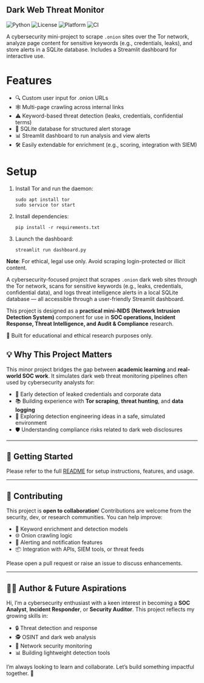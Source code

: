 ## Dark Web Threat Monitor 
![Python](https://img.shields.io/badge/Python-3.10-blue.svg)
![License](https://img.shields.io/badge/license-MIT-green.svg)
![Platform](https://img.shields.io/badge/platform-Streamlit-orange.svg)
![CI](https://github.com/your-username/your-repo-name/actions/workflows/python-ci.yml/badge.svg)


A cybersecurity mini-project to scrape `.onion` sites over the Tor network, analyze page content for sensitive keywords (e.g., credentials, leaks), and store alerts in a SQLite database. Includes a Streamlit dashboard for interactive use.

# Features

- 🔍 Custom user input for .onion URLs
- 🕸️ Multi-page crawling across internal links
- ⚠️ Keyword-based threat detection (leaks, credentials, confidential terms)
- 💾 SQLite database for structured alert storage
- 📊 Streamlit dashboard to run analysis and view alerts
- 🛠️ Easily extendable for enrichment (e.g., scoring, integration with SIEM)

  
# Setup

1. Install Tor and run the daemon:
   ```
   sudo apt install tor
   sudo service tor start
   ```

2. Install dependencies:
   ```
   pip install -r requirements.txt
   ```

3. Launch the dashboard:
   ```
   streamlit run dashboard.py
   ```

**Note**: For ethical, legal use only. Avoid scraping login-protected or illicit content.

A cybersecurity-focused project that scrapes `.onion` dark web sites through the Tor network, scans for sensitive keywords (e.g., leaks, credentials, confidential data), and logs threat intelligence alerts in a local SQLite database — all accessible through a user-friendly Streamlit dashboard.

This project is designed as a **practical mini-NIDS (Network Intrusion Detection System)** component for use in **SOC operations, Incident Response, Threat Intelligence, and Audit & Compliance** research.

🚨 Built for educational and ethical research purposes only.


## 💡 Why This Project Matters

This minor project bridges the gap between **academic learning** and **real-world SOC work**. It simulates dark web threat monitoring pipelines often used by cybersecurity analysts for:

- 🔎 Early detection of leaked credentials and corporate data
- 📚 Building experience with **Tor scraping**, **threat hunting**, and **data logging**
- 🧪 Exploring detection engineering ideas in a safe, simulated environment
- 🛡️ Understanding compliance risks related to dark web disclosures

---

## 🚀 Getting Started

Please refer to the full [README](./README.md) for setup instructions, features, and usage.

---

## 🤝 Contributing

This project is **open to collaboration**! Contributions are welcome from the security, dev, or research communities. You can help improve:

- 🔬 Keyword enrichment and detection models
- 🌐 Onion crawling logic
- 📡 Alerting and notification features
- 📦 Integration with APIs, SIEM tools, or threat feeds

Please open a pull request or raise an issue to discuss enhancements.

---

## 👨‍💻 Author & Future Aspirations

Hi, I’m a cybersecurity enthusiast with a keen interest in becoming a **SOC Analyst**, **Incident Responder**, or **Security Auditor**. This project reflects my growing skills in:

- 🔒 Threat detection and response
- 🕵️ OSINT and dark web analysis
- 📡 Network security monitoring
- 📊 Building lightweight detection tools

I’m always looking to learn and collaborate. Let’s build something impactful together. 🤝
